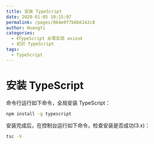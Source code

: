 ```yaml
---
title: 安装 TypeScript
date: 2020-01-05 10:15:07
permalink: /pages/064e0f7b6b6142c8
author: HuangYi
categories:
  - 《TypeScript 从零实现 axios》
  - 初识 TypeScript
tags:
  - TypeScript
---
```

# 安装 TypeScript

命令行运行如下命令，全局安装 TypeScript：

```bash
npm install -g typescript
```

安装完成后，在控制台运行如下命令，检查安装是否成功(3.x)：

```bash
tsc -V
```

 
 <comment/> 
 